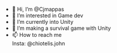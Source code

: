 - 👋 Hi, I’m @Cjmappas
- 👀 I’m interested in Game dev
- 🌱 I’m currently into Unity
- 💞️ I’m making a survival game with Unity 
- 📫 How to reach me </br>
       Insta: @chiotelis.john

<!---
Ajmappas/Ajmappas is a ✨ special ✨ repository because its `README.md` (this file) appears on your GitHub profile.
You can click the Preview link to take a look at your changes.
--->
